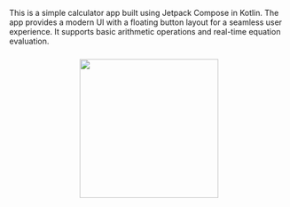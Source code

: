 This is a simple calculator app built using Jetpack Compose in Kotlin. The app provides a modern UI with a floating button layout for a seamless user experience. It supports basic arithmetic operations and real-time equation evaluation.
<div align="center">
  <img src="[https://github.com/user-attachments/assets/cbd2256c-437c-4f6b-bd51-8ad0ff2b7f74]" width="250" style="margin: 10px;" />

